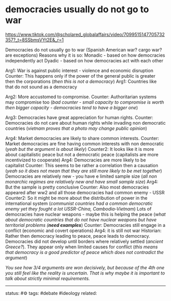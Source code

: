 # democracies usually do not go to war 
https://www.tiktok.com/@scholared_globalaffairs/video/7099515147705732357?_t=8SSbmsVYt2E&_r=1

Democracies do not usually go to war (Spanish American war? cargo war? are exceptions)
Reasons why it is so:
Monadic - based on how democracies independently act
Dyadic - based on how democracies act with each other

Arg1:
War is against public interest - violence and economic disruption
Counter:
This happens only if the power of the general public is greater then the corporations (*then this is not a democracy*)
Arg1:
Countries like that do not sound as a democracy

Arg2:
More accustomed to compromise.
Counter:
Authoritarian systems may compromise too (*bad counter - small capacity to compromise is worth then bigger capacity - democracies tend to have a bigger one*)

Arg3:
Democracies have great appreciation for human rights.
Counter:
Democracies do not care about human rights while invading non democratic countries (*vietnam proves that a photo may change public opinion*)

Arg4:
Market democracies are likely to share common interests.
Counter:
Market democracies are fine having common interests with non democratic (*yeah but the argument is about likely*)
Counter2:
It looks like it is more about capitalistic peace but not a democratic peace (capitalists are more incentivized to cooperate)
Arg4: Democracies are more likely to be capitalist
Counter: This seems to be rather a correlation then a causation (*yeah so it does not mean that they are still more likely to be met together*)
Democracies are relatively new - you have e limited sample size (*all non monarchic regimes are relatively new and have small sample size*)
Arg4:
But the sample is pretty conclusive
Counter:
Also most democracies appeared after ww2 and all those democracies had common enemy - USSR
Counter2:
So it might be more about the distribution of power in the international system (*communist countries had a common democratic enemy yet they fought a lot USSR-China, Cambodia-Vietnam*)
Lots of democracies have nuclear weapons - maybe this is helping the peace (*what about democratic countries that do not have nuclear weapons but have territorial problems (**need examples***)
Counter:
Democracies still engage in a conflict (economic and covert operations)
Arg4: it is still not war
Historian: 
Rather then democracy leading to peace, peace leads to democracy. Democracies did not develop until borders where relatively settled (*ancient Greece?*). They appear only when limited causes for conflict (*this means that democracy is a good predictor of peace which does not contradict the argument*)

*You see how 3/4 arguments are won decisively, but because of the 4th one you still feel like the reality is uncertain. That is why maybe it is important to talk about strictly minimal requirements.*



---
status: #⚙️ 
tags: #debate #ideology 
related: 
